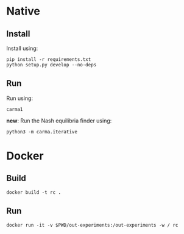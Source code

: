 

# Native 

## Install 

Install using:

    pip install -r requirements.txt
    python setup.py develop --no-deps


## Run

Run using:

    carma1
    
**new**: Run the Nash equilibria finder using:

    python3 -m carma.iterative    
    
    
# Docker

## Build

    docker build -t rc .
    
## Run

    docker run -it -v $PWD/out-experiments:/out-experiments -w / rc
    

